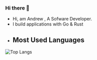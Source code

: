 ### Hi there 👋

- Hi, am Andrew , A Sofware Developer.
- I build applications with Go & Rust
- ## Most Used Languages
![Top Langs](https://github-readme-stats.vercel.app/api/top-langs/?username=aodr3w&layout=compact)

<!--
**AndrewOdiit/AndrewOdiit** is a ✨ _special_ ✨ repository because its `README.md` (this file) appears on your GitHub profile.

Here are some ideas to get you started:

- 👯 I’m looking to collaborate on ...
- 🤔 I’m looking for help with ...
- 💬 Ask me about ...
- 📫 How to reach me: ...
- 😄 Pronouns: ...
- ⚡ Fun fact: ...

-->
